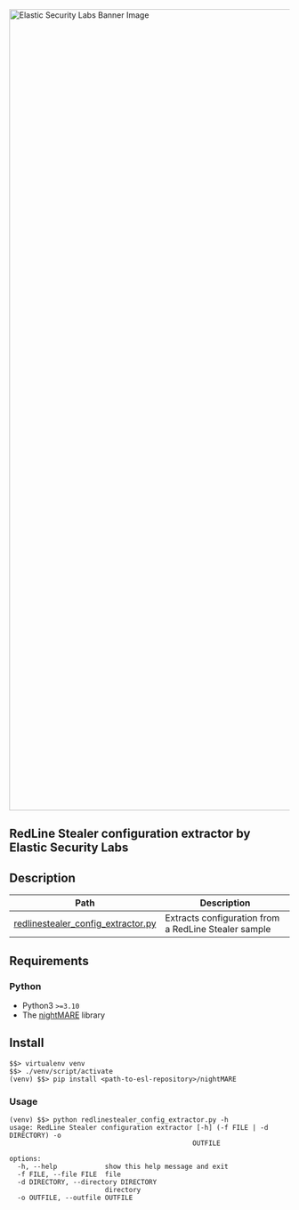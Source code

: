 <img width="1440" alt="Elastic Security Labs Banner Image" src="https://user-images.githubusercontent.com/7442091/234121634-fd2518cf-70cb-4eee-8134-393c1f712bac.png">

## RedLine Stealer configuration extractor by Elastic Security Labs

## Description

| Path               | Description                             |
| ------------------ | --------------------------------------- |
| [redlinestealer_config_extractor.py](redlinestealer_config_extractor.py)    | Extracts configuration from a RedLine Stealer sample |

## Requirements

### Python

- Python3 `>=3.10`
- The [nightMARE](../../nightMARE/) library

## Install

```text
$$> virtualenv venv
$$> ./venv/script/activate
(venv) $$> pip install <path-to-esl-repository>/nightMARE
```

### Usage

```text
(venv) $$> python redlinestealer_config_extractor.py -h
usage: RedLine Stealer configuration extractor [-h] (-f FILE | -d DIRECTORY) -o
                                              OUTFILE

options:
  -h, --help            show this help message and exit
  -f FILE, --file FILE  file
  -d DIRECTORY, --directory DIRECTORY
                        directory
  -o OUTFILE, --outfile OUTFILE

```
